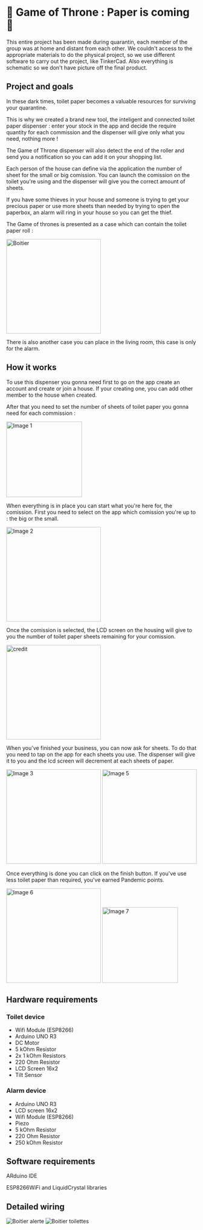 # 🚽 Game of Throne : Paper is coming 🧻

This entire project has been made during quarantin, each member of the group was at home and distant from each other.
We couldn't access to the appropriate materials to do the physical project, so we use different software to carry out the project, like TinkerCad.
Also everything is schematic so we don't have picture off the final product.
## Project and goals

In these dark times, toilet paper becomes a valuable resources for surviving your quarantine.

This is why we created a brand new tool, the inteligent and connected toilet paper dispenser : enter your stock in the app and decide the require quantity for each commission and the dispenser will give only what you need, nothing more ! 

The Game of Throne dispenser will also detect the end of the roller and send you a notification so you can add it on your shopping list. 

Each person of the house can define via the application the number of sheet for the small or big comission. You can launch the comission on the toilet you're using and the dispenser will give you the correct amount of sheets.

If you have some thieves in your house and someone is trying to get your precious paper or use more sheets than needed by trying to open the paperbox, an alarm will ring in your house so you can get the thief.

The Game of thrones is presented as a case which can contain the toilet paper roll :

<img src="https://github.com/azha-dev/IOTGame_of_Throne/blob/master/img/newcase.png" alt="Boitier" width="250"/>

There is also another case you can place in the living room, this case is only for the alarm.

## How it works 

To use this dispenser you gonna need first to go on the app create an account and create or join a house. If your creating one, you can add other member to the house when created.

After that you need to set the number of sheets of toilet paper you gonna need for each commission :

<img src="https://github.com/azha-dev/IOTGame_of_Throne/blob/master/img/1.png" alt="Image 1" width="200"/>

When everything is in place you can start what you're here for, the comission.
First you need to select on the app which comission you're up to : the big or the small.

<img src="https://github.com/azha-dev/IOTGame_of_Throne/blob/master/img/2.png" alt="Image 2" width="250"/>

Once the comission is selected, the LCD screen on the housing will give to you the number of toilet paper sheets remaining for your comission. 

<img src="https://github.com/azha-dev/IOTGame_of_Throne/blob/master/img/credit.png" alt="credit" width="250"/>

When you've finished your business, you can now ask for sheets. To do that you need to tap on the app for each sheets you use. The dispenser will give it to you and the lcd screen will decrement at each sheets of paper.

<img src="https://github.com/azha-dev/IOTGame_of_Throne/blob/master/img/3.png" alt="Image 3" width="250"/>
<img src="https://github.com/azha-dev/IOTGame_of_Throne/blob/master/img/unknown.png" alt="Image 5" width="250"/>

Once everything is done you can click on the finish button. If you've use less toilet paper than required, you've earned Pandemic points.

<img src="https://github.com/azha-dev/IOTGame_of_Throne/blob/master/img/4.png" alt="Image 6" width="250"/>
<img src="https://github.com/azha-dev/IOTGame_of_Throne/blob/master/img/4-2.png" alt="Image 7" width="200"/>


## Hardware requirements


### Toilet device

- Wifi Module (ESP8266)
- Arduino UNO R3
- DC Motor
- 5 kOhm Resistor
- 2x 1 kOhm Resistors
- 220 Ohm Resistor
- LCD Screen 16x2
- Tilt Sensor

### Alarm device

* Arduino UNO R3
* LCD screen 16x2
* Wifi Module (ESP8266)
* Piezo
* 5 kOhm Resistor
* 220 Ohm Resistor
* 250 kOhm Resistor

## Software requirements

ARduino IDE

ESP8266WiFi and LiquidCrystal libraries

## Detailed wiring

<img src="https://github.com/azha-dev/IOTGame_of_Throne/blob/master/img/boitier-alerte.png" alt="Boitier alerte"/>
<img src="https://github.com/azha-dev/IOTGame_of_Throne/blob/master/img/boitier-toilettes.png" alt="Boitier toilettes"/>
